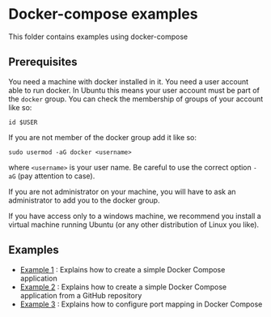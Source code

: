 # Docker-compose examples
This folder contains examples using docker-compose

## Prerequisites
You need a machine with docker installed in it. You need a user account able to run docker.
In Ubuntu this means your user account must be part of the `docker` group.
You can check the membership of groups of your account like so:
```
id $USER
```
If you are not member of the docker group add it like so:
```
sudo usermod -aG docker <username>
```
where `<username>` is your user name. Be careful to use the correct option `-aG` (pay attention to case).

If you are not administrator on your machine, you will have to ask an administrator to add you to the docker group.

If you have access only to a windows machine, we recommend you install a virtual machine running Ubuntu (or any other distribution of Linux you like).


## Examples
- [Example 1](ex1) : Explains how to create a simple Docker Compose application
- [Example 2](ex2) : Explains how to create a simple Docker Compose application from a GitHub repository
- [Example 3](ex3) : Explains how to configure port mapping in Docker Compose